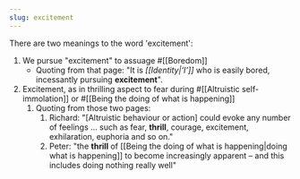 ```yaml
---
slug: excitement
---
```


There are two meanings to the word 'excitement':

1. We pursue "excitement" to assuage #[[Boredom]]   
	- Quoting from that page: "It is _[[Identity|‘I’]]_ who is easily bored, incessantly pursuing **excitement**".
2. Excitement, as in thrilling aspect to fear during #[[Altruistic self-immolation]] or #[[Being the doing of what is happening]]
	1. Quoting from those two pages:
		1. Richard: "\[Altruistic behaviour or action\] could evoke any number of feelings … such as fear, **thrill**, courage, excitement, exhilaration, euphoria and so on."
		2. Peter: "the **thrill** of [[Being the doing of what is happening|doing what is happening]] to become increasingly apparent – and this includes doing nothing really well"

